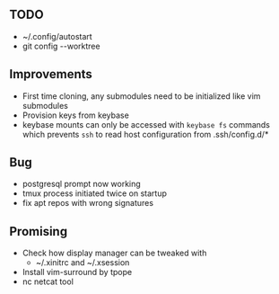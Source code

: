 ## TODO
- ~/.config/autostart
- git config --worktree

## Improvements
- First time cloning, any submodules need to be initialized like vim submodules
- Provision keys from keybase
- keybase mounts can only be accessed with `keybase fs` commands which prevents `ssh` to read host configuration from .ssh/config.d/\*

## Bug
- postgresql prompt now working
- tmux process initiated twice on startup
- fix apt repos with wrong signatures

## Promising
- Check how display manager can be tweaked with
    * ~/.xinitrc and ~/.xsession
- Install vim-surround by tpope
- nc netcat tool

